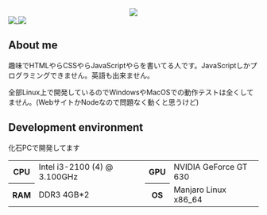 <div align="center">
  <a href="https://github.com/Submarinonline">
    <img src="https://user-images.githubusercontent.com/62732828/114540846-f97eea00-9c90-11eb-915a-ce2bd582c388.png" />
  </a>
</div>

<a href="https://github.com/hakunagi">
  <img align="top" src="https://github-readme-stats.vercel.app/api?username=hakunagi&show_icons=true&title_color=7f7f7f&icon_color=7f7f7f&text_color=7f7f7f&bg_color=00000000&hide_border=true" />
</a>
<a href="https://github.com/hakunagi?tab=repositories">
  <img align="top" src="https://github-readme-stats.vercel.app/api/top-langs/?username=hakunagi&title_color=7f7f7f&icon_color=7f7f7f&text_color=7f7f7f&bg_color=00000000&hide_border=true" />
</a>

## About me
趣味でHTMLやらCSSやらJavaScriptやらを書いてる人です。JavaScriptしかプログラミングできません。英語も出来ません。

全部Linux上で開発しているのでWindowsやMacOSでの動作テストは全くしてません。(WebサイトかNodeなので問題なく動くと思うけど)

## Development environment
化石PCで開発してます

<table>
  <tr>
    <th scope="row">CPU</th>
    <td>Intel i3-2100 (4) @ 3.100GHz</td>
    <th scope="row">GPU</th>
    <td>NVIDIA GeForce GT 630</td>
  </tr>
  <tr>
    <th scope="row">RAM</th>
    <td>DDR3 4GB*2</td>
    <th scope="row">OS</th>
    <td>Manjaro Linux x86_64</td>
  </tr>
</table>
